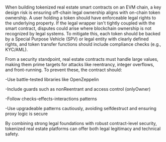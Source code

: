 When building tokenized real estate smart contracts on an EVM chain, a key design risk is ensuring off-chain legal ownership aligns with on-chain token ownership. A user holding a token should have enforceable legal rights to the underlying property. If the legal wrapper isn't tightly coupled with the smart contract, disputes could arise where blockchain ownership is not recognized by legal systems. To mitigate this, each token should be backed by a Special Purpose Vehicle (SPV) or legal entity with clearly defined rights, and token transfer functions should include compliance checks (e.g., KYC/AML).

From a security standpoint, real estate contracts must handle large values, making them prime targets for attacks like reentrancy, integer overflows, and front-running. To prevent these, the contract should:

-Use battle-tested libraries like OpenZeppelin

-Include guards such as nonReentrant and access control (onlyOwner)

-Follow checks-effects-interactions patterns

-Use upgradeable patterns cautiously, avoiding selfdestruct and ensuring proxy logic is secure

By combining strong legal foundations with robust contract-level security, tokenized real estate platforms can offer both legal legitimacy and technical safety.